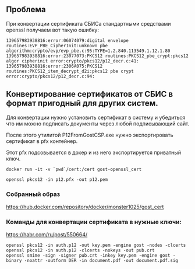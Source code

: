 ## Проблема
При конвертации сертификата СБИСа стандартными средствами openssl получаем вот такую ошибку:  
  
```
139657983938816:error:06074079:digital envelope routines:EVP_PBE_CipherInit:unknown pbe algorithm:crypto/evp/evp_pbe.c:95:TYPE=1.2.840.113549.1.12.1.80
139657983938816:error:23077073:PKCS12 routines:PKCS12_pbe_crypt:pkcs12 algor cipherinit error:crypto/pkcs12/p12_decr.c:41:
139657983938816:error:2306A075:PKCS12 routines:PKCS12_item_decrypt_d2i:pkcs12 pbe crypt error:crypto/pkcs12/p12_decr.c:94:
```

## Конвертирование сертификатов от СБИС в формат пригодный для других систем.
  
Для конвертации нужно установить сертификат в систему и убедиться что им можно подписать документы через любой подписывающий сайт.  
  
После этого утилитой P12FromGostCSP.exe нужно экспортировать сертификат в pfx контейнер.  
  
Этот pfx подсовывается в докер и из него экспортируется приватный ключ.  
  
```
docker run -it -v `pwd`/cert:/cert gost-openssl_cert

openssl pkcs12 -in p12.pfx -out p12.pem
```

### Собранный образ
https://hub.docker.com/repository/docker/monster1025/gost_cert

### Команды для конвертации сертификата в нужные ключи:
https://habr.com/ru/post/550664/

```
openssl pkcs12 -in auth.p12 -out key.pem -engine gost -nodes -clcerts
openssl pkcs12 -in auth.p12 -clcerts -nokeys -out pub.crt
openssl smime -sign -signer pub.crt -inkey key.pem -engine gost -binary -noattr -outform DER -in document.pdf -out document.pdf.sig
```
